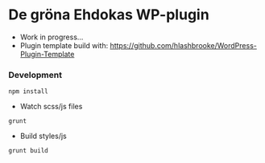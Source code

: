 # De gröna Ehdokas WP-plugin

* Work in progress...
* Plugin template build with: https://github.com/hlashbrooke/WordPress-Plugin-Template

### Development

```
npm install
```
* Watch scss/js files
```
grunt
```

* Build styles/js
```
grunt build
```